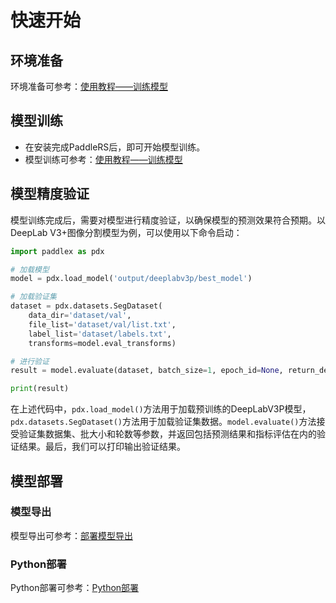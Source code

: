 # 快速开始

## 环境准备

环境准备可参考：[使用教程——训练模型](../tutorials/train/README.md)

## 模型训练

+ 在安装完成PaddleRS后，即可开始模型训练。
+ 模型训练可参考：[使用教程——训练模型](../tutorials/train/README.md)

## 模型精度验证

模型训练完成后，需要对模型进行精度验证，以确保模型的预测效果符合预期。以DeepLab V3+图像分割模型为例，可以使用以下命令启动：

```python
import paddlex as pdx

# 加载模型
model = pdx.load_model('output/deeplabv3p/best_model')

# 加载验证集
dataset = pdx.datasets.SegDataset(
    data_dir='dataset/val',
    file_list='dataset/val/list.txt',
    label_list='dataset/labels.txt',
    transforms=model.eval_transforms)

# 进行验证
result = model.evaluate(dataset, batch_size=1, epoch_id=None, return_details=True)

print(result)
```

在上述代码中，`pdx.load_model()`方法用于加载预训练的DeepLabV3P模型，`pdx.datasets.SegDataset()`方法用于加载验证集数据。`model.evaluate()`方法接受验证集数据集、批大小和轮数等参数，并返回包括预测结果和指标评估在内的验证结果。最后，我们可以打印输出验证结果。


## 模型部署

### 模型导出

模型导出可参考：[部署模型导出](../deploy/export/README.md)

### Python部署

Python部署可参考：[Python部署](../deploy/README.md)
